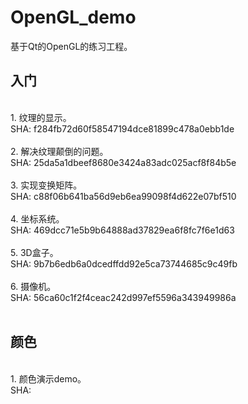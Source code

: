 # OpenGL_demo
基于Qt的OpenGL的练习工程。 
## 入门
<br>
1. 纹理的显示。<br>SHA: f284fb72d60f58547194dce81899c478a0ebb1de<br><br>
2. 解决纹理颠倒的问题。<br>SHA: 25da5a1dbeef8680e3424a83adc025acf8f84b5e<br><br>
3. 实现变换矩阵。<br>SHA: c88f06b641ba56d9eb6ea99098f4d622e07bf510<br><br>
4. 坐标系统。<br>SHA: 469dcc71e5b9b64888ad37829ea6f8fc7f6e1d63<br><br>
5. 3D盒子。<br>SHA: 9b7b6edb6a0dcedffdd92e5ca73744685c9c49fb<br><br>
6. 摄像机。<br>SHA: 56ca60c1f2f4ceac242d997ef5596a343949986a<br><br>


## 颜色
<br>
1. 颜色演示demo。<br>SHA: <br><br>